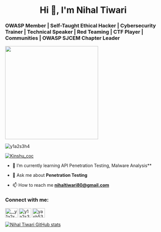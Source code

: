 <h1 align="center">Hi 👋, I'm Nihal Tiwari</h1>

### OWASP Member | Self-Taught Ethical Hacker | Cybersecurity Trainer | Technical Speaker | Red Teaming | CTF Player | Communities | OWASP SJCEM Chapter Leader

<img src="https://media.giphy.com/media/3oEjHWpiVIOGXT5l9m/giphy.gif" width="300">

<!--<p>&nbsp;<img align="right" src="https://github-readme-stats.vercel.app/api?username=Nihal-Tiwari&show_icons=true&locale=en" alt="Nihal-Tiwari" /></p> -->

<p align="left"> <img src="https://komarev.com/ghpvc/?username=Nihal-Tiwari&label=Profile%20views&color=0e75b6&style=flat" alt="y1a2s3h4" /> </p>

<p align="left"> <a href="https://twitter.com/Kinshu_coc" target="blank"><img src="https://img.shields.io/twitter/follow/Kinshu_coc?logo=twitter&style=for-the-badge" alt="Kinshu_coc" /></a> </p>

- 🌱 I’m currently learning API Penetration Testing, Malware Analysis**

- 💬 Ask me about **Penetration Testing**

- 📫 How to reach me **nihaltiwari80@gmail.com**

<h3 align="left">Connect with me:</h3>
<p align="left">
<a href="https://twitter.com/Kinshu_coc" target="blank"><img align="center" src="https://raw.githubusercontent.com/rahuldkjain/github-profile-readme-generator/master/src/images/icons/Social/twitter.svg" alt="__y1a2s3h4__" height="30" width="40" /></a>
<a href="https://www.linkedin.com/in/nihal-tiwari-09023818b/" target="blank"><img align="center" src="https://raw.githubusercontent.com/rahuldkjain/github-profile-readme-generator/master/src/images/icons/Social/linked-in-alt.svg" alt="y1a2s3h4" height="30" width="40" /></a>
<a href="https://instagram.com/nihal_tiwari" target="blank"><img align="center" src="https://raw.githubusercontent.com/rahuldkjain/github-profile-readme-generator/master/src/images/icons/Social/instagram.svg" alt="yash5368" height="30" width="40" /></a>
</p>


[![Nihal Tiwari GitHub stats](https://github-readme-stats-sigma-five.vercel.app/api?username=Nihal-Tiwari&theme=dark)](https://github.com/Nihal-Tiwari/github-readme-stats)
